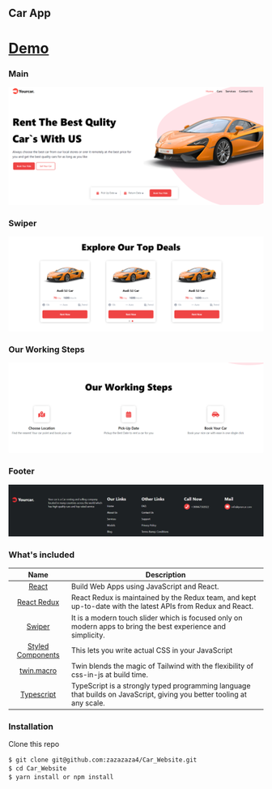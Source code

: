 ## Car App
# [Demo](mern-website-sigma.vercel.app)

### Main
![Main](./Demo_Main.PNG)
### Swiper 
![Swiper](./Demo_Swiper.PNG)
### Our Working Steps 
![Steps](./Demo_Steps.PNG)
### Footer 
![Footer](./Demo_Footer.PNG)

### What's included
| Name             | Description   |
| :-------------:|--------------|
| [React](https://reactjs.org/) |  Build Web Apps using JavaScript and React. |
| [React Redux](https://react-redux.js.org/) |React Redux is maintained by the Redux team, and kept up-to-date with the latest APIs from Redux and React.|
| [Swiper](https://swiperjs.com/) |It is a modern touch slider which is focused only on modern apps to bring the best experience and simplicity.|
| [Styled Components](https://styled-components.com/) |This lets you write actual CSS in your JavaScript| 
| [twin.macro](https://github.com/ben-rogerson/twin.macro) | Twin blends the magic of Tailwind with the flexibility of css-in-js at build time. |
| [Typescript](https://www.typescriptlang.org/) | TypeScript is a strongly typed programming language that builds on JavaScript, giving you better tooling at any scale.  |

### Installation

Clone this repo

```sh
$ git clone git@github.com:zazazaza4/Car_Website.git
$ cd Car_Website
$ yarn install or npm install
```
